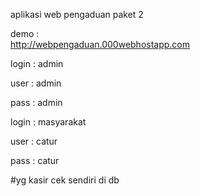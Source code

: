 aplikasi web pengaduan paket 2

demo :  
http://webpengaduan.000webhostapp.com

login : admin 

user : admin

pass : admin

login : masyarakat

user : catur

pass : catur

#yg kasir cek sendiri di db
